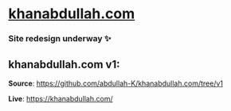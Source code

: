 # [khanabdullah.com](https://khanabdullah.com)
### Site redesign underway ✨
## khanabdullah.com v1:
**Source**: https://github.com/abdullah-K/khanabdullah.com/tree/v1

**Live**: https://khanabdullah.com/
